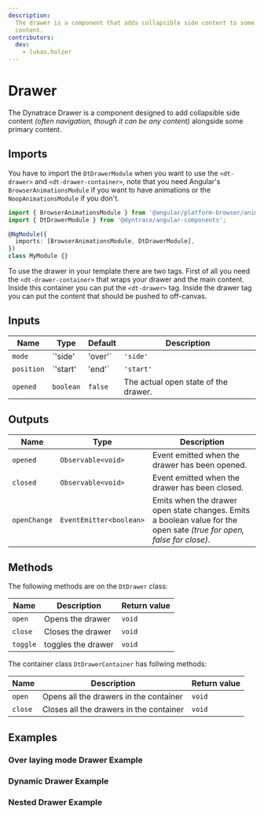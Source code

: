 ```yaml
---
description:
  The drawer is a component that adds collapsible side content to some primary
  content.
contributors:
  dev:
    - lukas.holzer
---
```


# Drawer

The Dynatrace Drawer is a component designed to add collapsible side content
_(often navigation, though it can be any content)_ alongside some primary
content.

<docs-source-example example="DrawerDefaultExample"></docs-source-example>

## Imports

You have to import the `DtDrawerModule` when you want to use the `<dt-drawer>`
and `<dt-drawer-container>`, note that you need Angular's
`BrowserAnimationsModule` if you want to have animations or the
`NoopAnimationsModule` if you don't.

```typescript
import { BrowserAnimationsModule } from '@angular/platform-browser/animations';
import { DtDrawerModule } from '@dyntrace/angular-components';

@NgModule({
  imports: [BrowserAnimationsModule, DtDrawerModule],
})
class MyModule {}
```

To use the drawer in your template there are two tags. First of all you need the
`<dt-drawer-container>` that wraps your drawer and the main content. Inside this
container you can put the `<dt-drawer>` tag. Inside the drawer tag you can put
the content that should be pushed to off-canvas.

## Inputs

| Name       | Type              | Default   | Description                                                                                                                     |
| ---------- | ----------------- | --------- | ------------------------------------------------------------------------------------------------------------------------------- |
| `mode`     | `'side' | 'over'` | `'side'`  | The behavior of the drawer, can overlay over or shrink the primary content.                                                     |
| `position` | `'start' | 'end'` | `'start'` | Defines if the drawer is on the left or right side in a container. _(A drawer container can only have one drawer per position)_ |
| `opened`   | `boolean`         | `false`   | The actual open state of the drawer.                                                                                            |

## Outputs

| Name         | Type                    | Description                                                                                                           |
| ------------ | ----------------------- | --------------------------------------------------------------------------------------------------------------------- |
| `opened`     | `Observable<void>`      | Event emitted when the drawer has been opened.                                                                        |
| `closed`     | `Observable<void>`      | Event emitted when the drawer has been closed.                                                                        |
| `openChange` | `EventEmitter<boolean>` | Emits when the drawer open state changes. Emits a boolean value for the open sate _(true for open, false for close)_. |

## Methods

The following methods are on the `DtDrawer` class:

| Name     | Description        | Return value |
| -------- | ------------------ | ------------ |
| `open`   | Opens the drawer   | `void`       |
| `close`  | Closes the drawer  | `void`       |
| `toggle` | toggles the drawer | `void`       |

The container class `DtDrawerContainer` has follwing methods:

| Name    | Description                             | Return value |
| ------- | --------------------------------------- | ------------ |
| `open`  | Opens all the drawers in the container  | `void`       |
| `close` | Closes all the drawers in the container | `void`       |

## Examples

### Over laying mode Drawer Example

<docs-source-example example="DrawerOverExample"></docs-source-example>

### Dynamic Drawer Example

<docs-source-example example="DrawerDynamicExample"></docs-source-example>

### Nested Drawer Example

<docs-source-example example="DrawerNestedExample"></docs-source-example>
